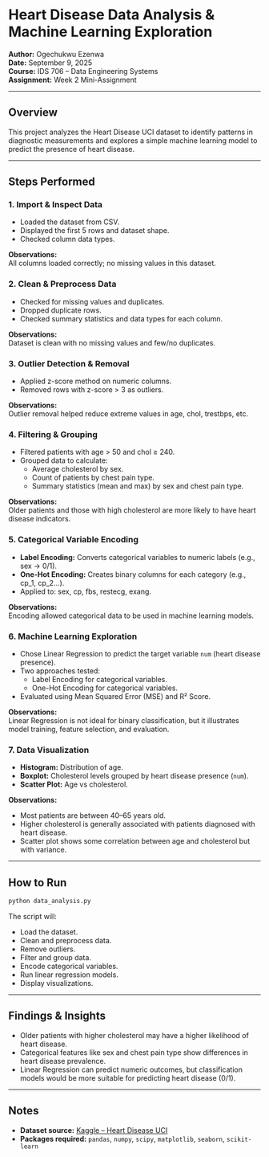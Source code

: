 # Heart Disease Data Analysis & Machine Learning Exploration

**Author:** Ogechukwu Ezenwa  
**Date:** September 9, 2025  
**Course:** IDS 706 – Data Engineering Systems  
**Assignment:** Week 2 Mini-Assignment

---

## Overview

This project analyzes the Heart Disease UCI dataset to identify patterns in diagnostic measurements and explores a simple machine learning model to predict the presence of heart disease.

---

## Steps Performed

### 1. Import & Inspect Data
- Loaded the dataset from CSV.
- Displayed the first 5 rows and dataset shape.
- Checked column data types.

**Observations:**  
All columns loaded correctly; no missing values in this dataset.

### 2. Clean & Preprocess Data
- Checked for missing values and duplicates.
- Dropped duplicate rows.
- Checked summary statistics and data types for each column.

**Observations:**  
Dataset is clean with no missing values and few/no duplicates.

### 3. Outlier Detection & Removal
- Applied z-score method on numeric columns.
- Removed rows with z-score > 3 as outliers.

**Observations:**  
Outlier removal helped reduce extreme values in age, chol, trestbps, etc.

### 4. Filtering & Grouping
- Filtered patients with age > 50 and chol ≥ 240.
- Grouped data to calculate:
    - Average cholesterol by sex.
    - Count of patients by chest pain type.
    - Summary statistics (mean and max) by sex and chest pain type.

**Observations:**  
Older patients and those with high cholesterol are more likely to have heart disease indicators.

### 5. Categorical Variable Encoding
- **Label Encoding:** Converts categorical variables to numeric labels (e.g., sex → 0/1).
- **One-Hot Encoding:** Creates binary columns for each category (e.g., cp_1, cp_2…).
- Applied to: sex, cp, fbs, restecg, exang.

**Observations:**  
Encoding allowed categorical data to be used in machine learning models.

### 6. Machine Learning Exploration
- Chose Linear Regression to predict the target variable `num` (heart disease presence).
- Two approaches tested:
    - Label Encoding for categorical variables.
    - One-Hot Encoding for categorical variables.
- Evaluated using Mean Squared Error (MSE) and R² Score.

**Observations:**  
Linear Regression is not ideal for binary classification, but it illustrates model training, feature selection, and evaluation.

### 7. Data Visualization
- **Histogram:** Distribution of age.
- **Boxplot:** Cholesterol levels grouped by heart disease presence (`num`).
- **Scatter Plot:** Age vs cholesterol.

**Observations:**
- Most patients are between 40–65 years old.
- Higher cholesterol is generally associated with patients diagnosed with heart disease.
- Scatter plot shows some correlation between age and cholesterol but with variance.

---

## How to Run

```bash
python data_analysis.py
```

The script will:
- Load the dataset.
- Clean and preprocess data.
- Remove outliers.
- Filter and group data.
- Encode categorical variables.
- Run linear regression models.
- Display visualizations.

---

## Findings & Insights

- Older patients with higher cholesterol may have a higher likelihood of heart disease.
- Categorical features like sex and chest pain type show differences in heart disease prevalence.
- Linear Regression can predict numeric outcomes, but classification models would be more suitable for predicting heart disease (0/1).

---

## Notes

- **Dataset source:** [Kaggle – Heart Disease UCI](https://www.kaggle.com/datasets/navjotkaushal/heart-disease-uci-dataset)
- **Packages required:** `pandas`, `numpy`, `scipy`, `matplotlib`, `seaborn`, `scikit-learn`
